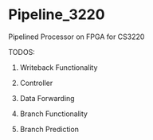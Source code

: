 # Pipeline_3220
Pipelined Processor on FPGA for CS3220

TODOS:

1. Writeback Functionality 

2. Controller

3. Data Forwarding

4. Branch Functionality

5. Branch Prediction

